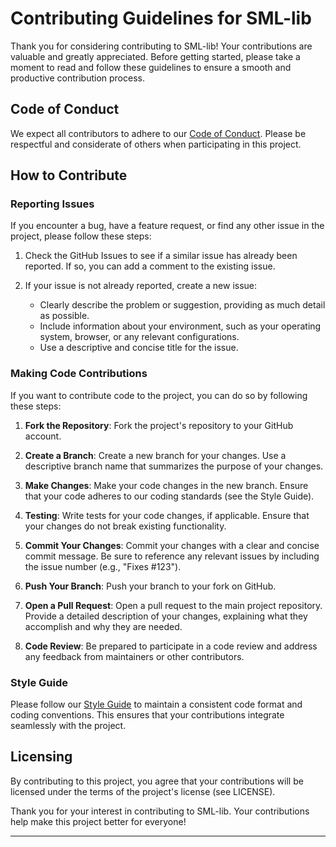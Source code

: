 # Contributing Guidelines for SML-lib

Thank you for considering contributing to SML-lib! Your contributions are valuable and greatly appreciated. Before getting started, please take a moment to read and follow these guidelines to ensure a smooth and productive contribution process.

## Code of Conduct

We expect all contributors to adhere to our [Code of Conduct](CODE_OF_CONDUCT.md). Please be respectful and considerate of others when participating in this project.

## How to Contribute

### Reporting Issues

If you encounter a bug, have a feature request, or find any other issue in the project, please follow these steps:

1. Check the GitHub Issues to see if a similar issue has already been reported. If so, you can add a comment to the existing issue.

2. If your issue is not already reported, create a new issue:
    - Clearly describe the problem or suggestion, providing as much detail as possible.
    - Include information about your environment, such as your operating system, browser, or any relevant configurations.
    - Use a descriptive and concise title for the issue.

### Making Code Contributions

If you want to contribute code to the project, you can do so by following these steps:

1. **Fork the Repository**: Fork the project's repository to your GitHub account.

2. **Create a Branch**: Create a new branch for your changes. Use a descriptive branch name that summarizes the purpose of your changes.

3. **Make Changes**: Make your code changes in the new branch. Ensure that your code adheres to our coding standards (see the Style Guide).

4. **Testing**: Write tests for your code changes, if applicable. Ensure that your changes do not break existing functionality.

5. **Commit Your Changes**: Commit your changes with a clear and concise commit message. Be sure to reference any relevant issues by including the issue number (e.g., "Fixes #123").

6. **Push Your Branch**: Push your branch to your fork on GitHub.

7. **Open a Pull Request**: Open a pull request to the main project repository. Provide a detailed description of your changes, explaining what they accomplish and why they are needed.

8. **Code Review**: Be prepared to participate in a code review and address any feedback from maintainers or other contributors.

### Style Guide

Please follow our [Style Guide](style_guide.md) to maintain a consistent code format and coding conventions. This ensures that your contributions integrate seamlessly with the project.

## Licensing

By contributing to this project, you agree that your contributions will be licensed under the terms of the project's license (see LICENSE).

Thank you for your interest in contributing to SML-lib. Your contributions help make this project better for everyone!

---